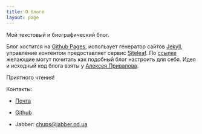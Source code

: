 ```yaml
---
title: О блоге
layout: page
---
```


Мой текстовый и биографический блог.

Блог хостится на [Github Pages](https://pages.github.com/), использует генератор сайтов [Jekyll](http://jekyllrb.com/), управление контентом предоставляет сервис [Siteleaf](https://www.siteleaf.com/). По [ссылке](sergknyz.github.io/setup-blog-on-github/) желающие могут почитать как подобный блог настроить для себя. Идея и исходный код блога взяты у [Алексея Привалова](http://alexprivalov.org/).

Приятного чтения!

Контакты:

* [Почта](mailto:edsgerdijkstra@ya.ru)

* [Github](https://github.com/alexprivalov)

* Jabber: chups@jabber.od.ua